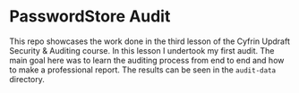 
# PasswordStore Audit

This repo showcases the work done in the third lesson of the Cyfrin Updraft Security & Auditing course. In this lesson I undertook my first audit. The main goal here was to learn the auditing process from end to end and how to make a professional report. The results can be seen in the `audit-data` directory.